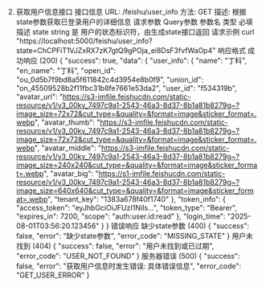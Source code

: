 2. 获取用户信息接口
接口信息
URL: /feishu/user_info
方法: GET
描述: 根据state参数获取已登录用户的详细信息
请求参数
Query参数
参数名	类型	必填	描述
state	string	是	用户的状态标识符，由生成state接口返回
请求示例
curl "https://localhost:5000/feishu/user_info?state=ChCPFiT1VJZxRX7zK7gtQ9gPOja_ei8DsF3fvfWaOp4"
响应格式
成功响应 (200)
{
    "success": true,
    "data": {
        "user_info": {
            "name": "丁科",
            "en_name": "丁科",
            "open_id": "ou_0d5b7f9bd8a5f611842c4d3954e8b0f9",
            "union_id": "on_45509528b2f11fbc31b8fe7661e53da2",
            "user_id": "f534319b",
            "avatar_url": "https://s3-imfile.feishucdn.com/static-resource/v1/v3_00kv_7497c9a1-2543-46a3-8d37-8b1a81b8279g~?image_size=72x72&cut_type=&quality=&format=image&sticker_format=.webp",
            "avatar_thumb": "https://s3-imfile.feishucdn.com/static-resource/v1/v3_00kv_7497c9a1-2543-46a3-8d37-8b1a81b8279g~?image_size=72x72&cut_type=&quality=&format=image&sticker_format=.webp",
            "avatar_middle": "https://s3-imfile.feishucdn.com/static-resource/v1/v3_00kv_7497c9a1-2543-46a3-8d37-8b1a81b8279g~?image_size=240x240&cut_type=&quality=&format=image&sticker_format=.webp",
            "avatar_big": "https://s1-imfile.feishucdn.com/static-resource/v1/v3_00kv_7497c9a1-2543-46a3-8d37-8b1a81b8279g~?image_size=640x640&cut_type=&quality=&format=image&sticker_format=.webp",
            "tenant_key": "1383a678f40f1740"
        },
        "token_info": {
            "access_token": "eyJhbGciOiJFUzI1NiIs...",
            "token_type": "Bearer",
            "expires_in": 7200,
            "scope": "auth:user.id:read"
        },
        "login_time": "2025-08-01T03:56:20.123456"
    }
}
错误响应
缺少state参数 (400)
{
    "success": false,
    "error": "缺少state参数",
    "error_code": "MISSING_STATE"
}
用户未找到 (404)
{
    "success": false,
    "error": "用户未找到或已过期",
    "error_code": "USER_NOT_FOUND"
}
服务器错误 (500)
{
    "success": false,
    "error": "获取用户信息时发生错误: 具体错误信息",
    "error_code": "GET_USER_ERROR"
}
